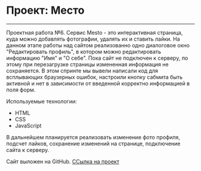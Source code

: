 # Проект: Место
------
Проектная работа №6.
Сервис Mesto - это интерактивная страница, куда можно добавлять фотографии, удалять их и ставить лайки. На данном этапе работы над сайтом реализованно одно диалоговое окно "Редактировать профиль", в котором можно редактировать информацию "Имя" и "О себе". 
Пока сайт не подключен к серверу, по этому при перезагрузке страницы измененная информация не сохраняется.
В этом спринте мы вывели написали код для всплывающих браузерных ошибок, настроили кнопку сабмита быть активной и нет в зависимости от введенной корректно информацией в поля форм.

Используемые технологии: 
* HTML
* CSS
* JavaScript

В дальнейшем планируется реализовать изменение фото профиля, подсчет лайков, сохранение изменений на странице, подключение сайта к серверу.

Сайт выложен на GitHub.
[ССылка на проект](https://hrushchpe.github.io/mesto/ "Место")
